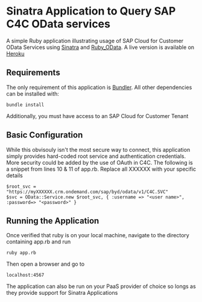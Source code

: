 # Sinatra Application to Query SAP C4C OData services

A simple Ruby application illustrating usage of SAP Cloud for Customer OData Services using [Sinatra](http://www.sinatrarb.com) and [Ruby_OData](https://github.com/visoft/ruby_odata).  A live version 
is available on [Heroku](https://c4c-odata-ruby.herokuapp.com/)

## Requirements

The only requirement of this application is [Bundler](http://bundler.io). All other dependencies can be installed with:

    bundle install

Additionally, you must have access to an SAP Cloud for Customer Tenant

## Basic Configuration

While this obvisouly isn't the most secure way to connect, this application simply provides 
hard-coded root service and authentication credentials.  More security could be added by the 
use of OAuth in C4C.  The following is a snippet from lines 10 & 11 of app.rb.  Replace all XXXXXX 
with your specific details

    $root_svc = "https://myXXXXXX.crm.ondemand.com/sap/byd/odata/v1/C4C.SVC"
    $svc = OData::Service.new $root_svc, { :username => "<user name>", :password=> "<password>" }

## Running the Application

Once verified that ruby is on your local machine, navigate to the directory containing app.rb 
and run

    ruby app.rb

Then open a browser and go to

    localhost:4567

The application can also be run on your PaaS provider of choice so longs as they provide support 
for Sinatra Applications
